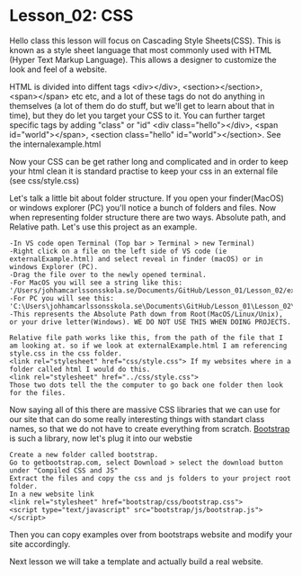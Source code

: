 # Lesson_02: CSS

Hello class this lesson will focus on Cascading Style Sheets(CSS). This is known as a style sheet language that most commonly used with HTML (Hyper Text Markup Language). This allows a designer to customize the look and feel of a website.<br /> 

HTML is divided into diffent tags \<div>\</div>, \<section>\</section>, \<span>\</span> etc etc, and a lot of these tags do not do anything in themselves (a lot of them do do stuff, but we'll get to learn about that in time), but they do let you target your CSS to it. You can further target specific tags by adding "class" or "id" \<div class="hello">\</div>, \<span id="world">\</span>, \<section class="hello" id="world">\</section>. See the internalexample.html<br /> 

Now your CSS can be get rather long and complicated and in order to keep your html clean it is standard practise to keep your css in an external file (see css/style.css)

Let's talk a little bit about folder structure. If you open your finder(MacOS) or windows explorer (PC) you'll notice a bunch of folders and files. Now when representing folder structure there are two ways. Absolute path, and Relative path. Let's use this project as an example. <br /> 

    -In VS code open Terminal (Top bar > Terminal > new Terminal)
    -Right click on a file on the left side of VS code (ie externalExample.html) and select reveal in finder (macOS) or in windows Explorer (PC).
    -Drag the file over to the newly opened terminal.
    -For MacOS you will see a string like this:
    '/Users/johhamcarlssonsskola.se/Documents/GitHub/Lesson_01/Lesson_02/externalExample.html'
    -For PC you will see this:
    'C:\Users\johhamcarlssonsskola.se\Documents\GitHub/Lesson_01\Lesson_02\externalExample.html'
    -This represents the Absolute Path down from Root(MacOS/Linux/Unix), or your drive letter(Windows). WE DO NOT USE THIS WHEN DOING PROJECTS.
    
    Relative file path works like this, from the path of the file that I am looking at. so if we look at externalExample.html I am referencing style.css in the css folder. 
    <link rel="stylesheet" href="css/style.css"> If my websites where in a folder called html I would do this.
    <link rel="stylesheet" href="../css/style.css">
    Those two dots tell the the computer to go back one folder then look for the files.

Now saying all of this there are massive CSS libraries that we can use for our site that can do some really interesting things with standart class names, so that we do not have to create everything from scratch. <a href="https://getbootstrap.com/" target="_blank">Bootstrap</a> is such a library, now let's plug it into our webstie<br /> 

    Create a new folder called bootstrap.
    Go to getbootstrap.com, select Download > select the download button under "Compiled CSS and JS"
    Extract the files and copy the css and js folders to your project root folder.
    In a new website link 
    <link rel="stylesheet" href="bootstrap/css/bootstrap.css">
    <script type="text/javascript" src="bootstrap/js/bootstrap.js"></script>

Then you can copy examples over from bootstraps website and modify your site accordingly. 

Next lesson we will take a template and actually build a real website.